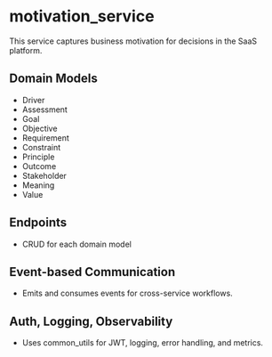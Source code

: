 # motivation_service

This service captures business motivation for decisions in the SaaS platform.

## Domain Models
- Driver
- Assessment
- Goal
- Objective
- Requirement
- Constraint
- Principle
- Outcome
- Stakeholder
- Meaning
- Value

## Endpoints
- CRUD for each domain model

## Event-based Communication
- Emits and consumes events for cross-service workflows.

## Auth, Logging, Observability
- Uses common_utils for JWT, logging, error handling, and metrics. 